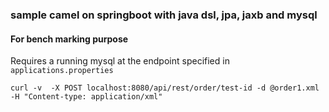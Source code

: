 ### sample camel on springboot with java dsl, jpa, jaxb  and mysql

#### For bench marking purpose 

Requires a running mysql at the endpoint specified in `applications.properties`

```
curl -v  -X POST localhost:8080/api/rest/order/test-id -d @order1.xml -H "Content-type: application/xml"
```



